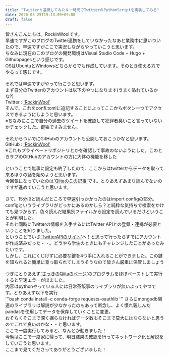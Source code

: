```yaml
---
title: "Twitterと連携してみた＆一時間でTwitterのPythonScriptを実装してみる"
date: 2020-03-25T19:13:09+09:00
draft: false
---
```

皆さんこんにちは。RockinWoolです。\
早速ですがこのブログのTwitter連携をしていなかったなあと業務中に思いついたので、早速ですがここで実況しながらやっていこうと思います。\
ちなみに現在のこのブログの開発環境はVisual Studio Code + Hugo + Githubpagesという感じです。\
OSはUbuntuとWindowsどちらからでも作成しています。そのとき使える方でやるって感じです。\
\
それでは早速ですがやって行こうと思います。\
まず自分のTwitterのアカウントは以下のやつになります(うまく貼れているかな?)\
Twitter : ['RockinWool'][1]\
そんで、これをconfi.tomlに追記することによってここからボタン一つでアクセスできるようにしようと思います。\
※ちなみにここで自分の過去のツイートを確認して犯罪者臭いこと言っていないかチェックした。鍵垢ですみません。\
\
それからついでにGitHubのアカウントも公開しておこうかなと思います。\
GitHub : ['RockinWool'][2]\
※これもプライベートリポジトリとかを確認して事故のないようにした。このときサブのGitHubのアカウントの方に大体の機能を移した\
\
ということで無事に設定も終了したので、ここからはtwitterからデータを取って来るほうの話を始めようと思います。\
今回気になっていたのは['Qiitaのこの記事'][3]です。とりあえずあまり読んでないのですが進めていこうと思います。\
\
さて、15分ほど読んだところで早速引っかかったのはimport configの部分。\
configというライブラリがどっかにあるのかしら？と純粋な気持ちで検索をかけても見つからず、色々読んだ結果別ファイルから設定を読んでいるだけということが判明した。\
それと同時にTwitterの情報を入手するにはTwitter APIとの登録・連携が必要ということを知りました。\
ということでいざ['TwitterAPIのサイト'][4]へ！と思って行ったらすでにアカウントが作成済みだった・・。どうやら学生のときにもチャレンジしたことがあったみたいです。\
しかし、これにくじけずに必要な鍵を4つ手に入れることができました。この鍵を知られると簡単に乗っ取られてしまうそうなので皆さん厳重に保管しましょう\
\
つぎにとりあえず['さっきのQiitaのページ'][4]のプログラムをほぼペーストして実行すると早速エラーが出ました。\
内容はpythonやっている人には日常茶飯事のライブラリが無いよってやつです。とりあえず以下を実行\
'''bash
conda install -c conda-forge requests-oauthlib
'''
さらにmongodb関連のライブラリは解説が少なかったのもあって断念し、よく慣れ親しんだpandasを使用してデータを保存していくことに変更。\
おそらくそこまで深く掘らなければデータ数もそこまで莫大にはならないと思うのでこれで良いのかな・・と思います。\
ここで一度実行してみると、なんとか動きました！\
今晩はここで一度家に帰って、明日結果の確認を行ってネットワーク化と解説をしていこうと思います。\
ここまで見てくださってありがとうございました！


[1]:https://twitter.com/vaex116
[2]:https://github.com/RockinWool/talkings
[3]:https://qiita.com/bc_yuuuuuki/items/964efd17dae53d855c8b
[4]:https://developer.twitter.com/en/apps